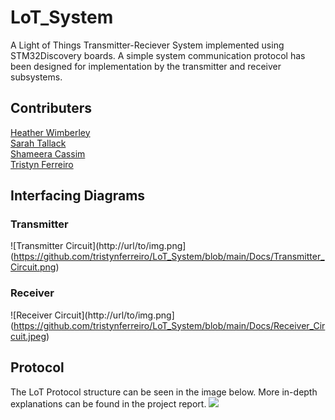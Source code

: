 # LoT_System
A Light of Things Transmitter-Reciever System implemented using STM32Discovery boards. A simple system communication protocol has been designed for implementation by the transmitter and receiver subsystems.

## Contributers
[Heather Wimberley](https://github.com/Heather-Wimberley) <br />
[Sarah Tallack](https://github.com/sjct00) <br />
[Shameera Cassim](https://github.com/ShameeraC) <br />
[Tristyn Ferreiro](https://github.com/tristynferreiro)

## Interfacing Diagrams
### Transmitter
![Transmitter Circuit](http://url/to/img.png](https://github.com/tristynferreiro/LoT_System/blob/main/Docs/Transmitter_Circuit.png)

### Receiver
![Receiver Circuit](http://url/to/img.png](https://github.com/tristynferreiro/LoT_System/blob/main/Docs/Receiver_Circuit.jpeg)

## Protocol
The LoT Protocol structure can be seen in the image below. More in-depth explanations can be found in the project report.
![](https://github.com/tristynferreiro/LoT_System/blob/main/Docs/ProtocolStruct.jpg)
